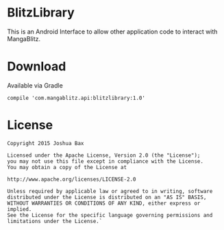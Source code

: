 # BlitzLibrary

This is an Android Interface to allow other application code to interact with MangaBlitz.

Download
=======

Available via Gradle

    compile 'com.mangablitz.api:blitzlibrary:1.0'

License
=======
    Copyright 2015 Joshua Bax

    Licensed under the Apache License, Version 2.0 (the "License");
    you may not use this file except in compliance with the License.
    You may obtain a copy of the License at

    http://www.apache.org/licenses/LICENSE-2.0

    Unless required by applicable law or agreed to in writing, software
    distributed under the License is distributed on an "AS IS" BASIS,
    WITHOUT WARRANTIES OR CONDITIONS OF ANY KIND, either express or implied.
    See the License for the specific language governing permissions and
    limitations under the License.`
